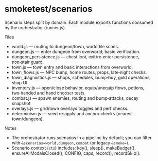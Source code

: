 # smoketest/scenarios

Scenario steps split by domain. Each module exports functions consumed by the orchestrator (runner.js).

Files
- world.js — routing to dungeon/town, world tile scans.
- dungeon.js — enter dungeon from overworld; basic verification.
- dungeon_persistence.js — chest loot, exit/re‑enter persistence, non‑stair guard.
- town.js — town entry and basic interactions from overworld.
- town_flows.js — NPC bump, home routes, props, late‑night checks.
- town_diagnostics.js — shops, schedules, bump‑buy, gold operations, shop UI.
- inventory.js — open/close behavior, equip/unequip flows, potions, two‑handed and hand chooser tests.
- combat.js — spawn enemies, routing and bump‑attacks, decay snapshot.
- overlays.js — grid/town overlays toggles and perf checks.
- determinism.js — seed re‑apply and anchor checks (nearest town/dungeon).

Notes
- The orchestrator runs scenarios in a pipeline by default; you can filter with `&scenarios=world,dungeon,combat` (or legacy `&smoke=`).
- Scenario context (`ctx`) includes: key(), sleep(), makeBudget(), ensureAllModalsClosed(), CONFIG, caps, record(), recordSkip().